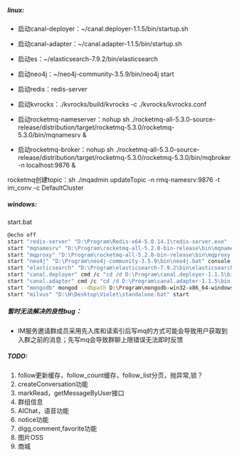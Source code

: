 ##### linux:

- 启动canal-deployer：~/canal.deployer-1.1.5/bin/startup.sh

- 启动canal-adapter：~/canal.adapter-1.1.5/bin/startup.sh

- 启动es：~/elasticsearch-7.9.2/bin/elasticsearch

- 启动neo4j：~/neo4j-community-3.5.9/bin/neo4j start

- 启动redis：redis-server

- 启动kvrocks：./kvrocks/build/kvrocks -c ./kvrocks/kvrocks.conf

- 启动rocketmq-nameserver：nohup sh
  ./rocketmq-all-5.3.0-source-release/distribution/target/rocketmq-5.3.0/rocketmq-5.3.0/bin/mqnamesrv &

- 启动rocketmq-broker：nohup sh
  ./rocketmq-all-5.3.0-source-release/distribution/target/rocketmq-5.3.0/rocketmq-5.3.0/bin/mqbroker -n localhost:9876 &

rocketmq创建topic：sh ./mqadmin updateTopic -n rmq-namesrv:9876 -t im_conv -c DefaultCluster

##### windows:

start.bat

```bash
@echo off
start "redis-server" "D:\Program\Redis-x64-5.0.14.1\redis-server.exe"
start "mqnamesrv" "D:\Program\rocketmq-all-5.2.0-bin-release\bin\mqnamesrv.cmd"
start "mqproxy" "D:\Program\rocketmq-all-5.2.0-bin-release\bin\mqproxy.cmd" -n localhost:9876 -bc D:\Program\rocketmq-all-5.2.0-bin-release\conf\broker.conf -pm LOCAL
start "neo4j" "D:\Program\neo4j-community-3.5.9\bin\neo4j.bat" console
start "elasticsearch" "D:\Program\elasticsearch-7.9.2\bin\elasticsearch.bat"
start "canal.deployer" cmd /c "cd /d D:\Program\canal.deployer-1.1.5\bin && startup.bat"
start "canal.adapter" cmd /c "cd /d D:\Program\canal.adapter-1.1.5\bin && startup.bat"    
start "mongodb" mongod --dbpath D:\Program\mongodb-win32-x86_64-windows-8.0.8\data\db
start "milvus" "D:\H\Desktop\Violet\standalone.bat" start
```

##### 暂时无法解决的良性bug：

- IM服务邀请群成员采用先入库和读索引后写mq的方式可能会导致用户获取到入群之前的消息；先写mq会导致群聊上限错误无法即时反馈

##### TODO:

1. follow更新缓存，follow_count缓存，follow_list分页，抛异常,锁？
2. createConversation功能
3. markRead，getMessageByUser接口
4. 群组信息
5. AIChat，语音功能
6. notice功能
7. digg,comment,favorite功能
8. 图片OSS
9. 商城